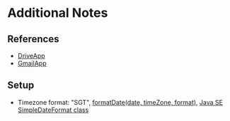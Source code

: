 # Additional Notes

## References

- [DriveApp](https://developers.google.com/apps-script/reference/drive/drive-app)
- [GmailApp](https://developers.google.com/apps-script/reference/gmail/gmail-app)

## Setup

- Timezone format: "SGT", [formatDate(date, timeZone, format)](https://developers.google.com/apps-script/reference/utilities/utilities#formatDate(Date,String,String)), 
[Java SE SimpleDateFormat class](https://docs.oracle.com/javase/7/docs/api/java/text/SimpleDateFormat.html#timezone)
